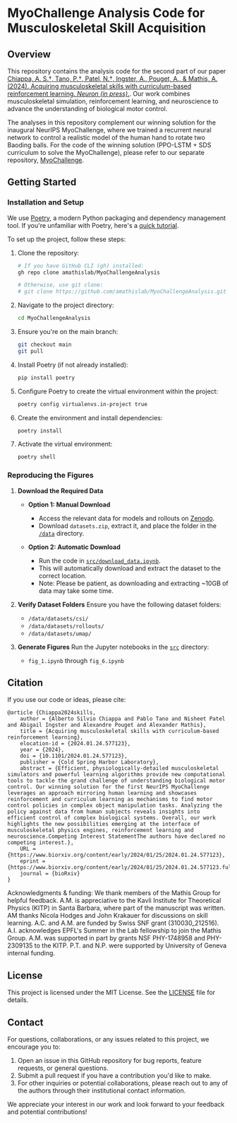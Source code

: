 # MyoChallenge Analysis Code for Musculoskeletal Skill Acquisition

## Overview

This repository contains the analysis code for the second part of our paper [Chiappa, A. S.†, Tano, P.†, Patel, N.†, Ingster, A., Pouget, A., & Mathis, A. (2024). Acquiring musculoskeletal skills with curriculum-based reinforcement learning. *Neuron (in press)*.](https://www.biorxiv.org/content/early/2024/01/25/2024.01.24.577123). Our work combines musculoskeletal simulation, reinforcement learning, and neuroscience to advance the understanding of biological motor control.

The analyses in this repository complement our winning solution for the inaugural NeurIPS MyoChallenge, where we trained a recurrent neural network to control a realistic model of the human hand to rotate two Baoding balls. For the code of the winning solution (PPO-LSTM + SDS curriculum to solve the MyoChallenge), please refer to our separate repository, [MyoChallenge](https://github.com/amathislab/myochallenge).

## Getting Started

### Installation and Setup

We use [Poetry](https://python-poetry.org/), a modern Python packaging and dependency management tool. If you're unfamiliar with Poetry, here's a [quick tutorial](https://www.youtube.com/watch?v=0f3moPe_bhk).

To set up the project, follow these steps:

1. Clone the repository:
   ```sh
   # If you have GitHub CLI (gh) installed:
   gh repo clone amathislab/MyoChallengeAnalysis

   # Otherwise, use git clone:
   # git clone https://github.com/amathislab/MyoChallengeAnalysis.git
   ```

2. Navigate to the project directory:
   ```sh
   cd MyoChallengeAnalysis
   ```

3. Ensure you're on the main branch:
   ```sh
   git checkout main
   git pull
   ```

4. Install Poetry (if not already installed):
   ```sh
   pip install poetry
   ```

5. Configure Poetry to create the virtual environment within the project:
   ```sh
   poetry config virtualenvs.in-project true
   ```

6. Create the environment and install dependencies:
   ```sh
   poetry install
   ```

7. Activate the virtual environment:
   ```sh
   poetry shell
   ```

### Reproducing the Figures

1. **Download the Required Data**
   - **Option 1: Manual Download**
     - Access the relevant data for models and rollouts on [Zenodo](https://zenodo.org/records/13332869).
     - Download `datasets.zip`, extract it, and place the folder in the [`/data`](/data/) directory.
   
   - **Option 2: Automatic Download**
     - Run the code in [`src/download_data.ipynb`](src/download_data.ipynb).
     - This will automatically download and extract the dataset to the correct location.
     - Note: Please be patient, as downloading and extracting ~10GB of data may take some time.

2. **Verify Dataset Folders**
   Ensure you have the following dataset folders:
   - `/data/datasets/csi/`
   - `/data/datasets/rollouts/`
   - `/data/datasets/umap/`

3. **Generate Figures**
   Run the Jupyter notebooks in the [`src`](/src/) directory:
   - `fig_1.ipynb` through `fig_6.ipynb`


## Citation

If you use our code or ideas, please cite:

```
@article {Chiappa2024skills,
	author = {Alberto Silvio Chiappa and Pablo Tano and Nisheet Patel and Abigail Ingster and Alexandre Pouget and Alexander Mathis},
	title = {Acquiring musculoskeletal skills with curriculum-based reinforcement learning},
	elocation-id = {2024.01.24.577123},
	year = {2024},
	doi = {10.1101/2024.01.24.577123},
	publisher = {Cold Spring Harbor Laboratory},
	abstract = {Efficient, physiologically-detailed musculoskeletal simulators and powerful learning algorithms provide new computational tools to tackle the grand challenge of understanding biological motor control. Our winning solution for the first NeurIPS MyoChallenge leverages an approach mirroring human learning and showcases reinforcement and curriculum learning as mechanisms to find motor control policies in complex object manipulation tasks. Analyzing the policy against data from human subjects reveals insights into efficient control of complex biological systems. Overall, our work highlights the new possibilities emerging at the interface of musculoskeletal physics engines, reinforcement learning and neuroscience.Competing Interest StatementThe authors have declared no competing interest.},
	URL = {https://www.biorxiv.org/content/early/2024/01/25/2024.01.24.577123},
	eprint = {https://www.biorxiv.org/content/early/2024/01/25/2024.01.24.577123.full.pdf},
	journal = {bioRxiv}
}
```

Acknowledgments & funding: We thank members of the Mathis Group for helpful feedback. A.M. is appreciative to the Kavli Institute for Theoretical Physics (KITP) in Santa Barbara, where part of the manuscript was written. AM thanks Nicola Hodges and John Krakauer for discussions on skill learning. A.C. and A.M. are funded by Swiss SNF grant (310030_212516). A.I. acknowledges EPFL's Summer in the Lab fellowship to join the Mathis Group. A.M. was supported in part by grants NSF PHY-1748958 and PHY-2309135 to the KITP. P.T. and N.P. were supported by University of Geneva internal funding.

## License

This project is licensed under the MIT License. See the [LICENSE](./LICENSE) file for details.

## Contact

For questions, collaborations, or any issues related to this project, we encourage you to:

1. Open an issue in this GitHub repository for bug reports, feature requests, or general questions.
2. Submit a pull request if you have a contribution you'd like to make.
3. For other inquiries or potential collaborations, please reach out to any of the authors through their institutional contact information.

We appreciate your interest in our work and look forward to your feedback and potential contributions!
